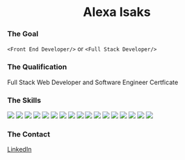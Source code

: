 <h1 align="center">Alexa Isaks </h1>

### The Goal
`<Front End Developer/>` or `<Full Stack Developer/>`

### The Qualification
Full Stack Web Developer and Software Engineer Certficate

### The Skills
![](https://img.shields.io/badge/HTML-brightgreen) ![](https://img.shields.io/badge/CSS-green) ![](https://img.shields.io/badge/SASS-yellowgreen) ![](https://img.shields.io/badge/Bootstrap-yellow) ![](https://img.shields.io/badge/JavaScript-orange) ![](https://img.shields.io/badge/jQuery-red) ![](https://img.shields.io/badge/React-blue) ![](https://img.shields.io/badge/Node.js-blueviolet) ![](https://img.shields.io/badge/Express-blue) ![](https://img.shields.io/badge/Mongoose-red) ![](https://img.shields.io/badge/MongoDB-orange) ![](https://img.shields.io/badge/PHP-yellow) ![](https://img.shields.io/badge/Laravel-yellowgreen) ![](https://img.shields.io/badge/Wordpress-green) ![](https://img.shields.io/badge/SQL-brightgreen) ![](https://img.shields.io/badge/MicrosoftSQLServer-green) ![](https://img.shields.io/badge/Git-yellowgreen)

### The Contact
[LinkedIn]( linkedin.com/in/alexa-isaks-9111701ba)
